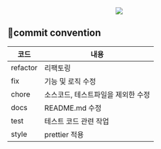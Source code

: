 
<div align="center">
  <img src='https://capsule-render.vercel.app/api?type=waving&&color=0:4e6fff,100:49077c&height=160&section=header&text=N빵&fontColor=C4BEE2&fontSize=55&desc=동네&nbsp;기반&nbsp;소분거래&nbsp;플랫폼&nbsp;&animation=fadeIn&fontAlign=50&fontAlignY=30&descAlign=87'/>
<br/>
</div>

## 📌commit convention
코드|내용|
---|---|
refactor|리팩토링|
fix|기능 및 로직 수정|
chore|소스코드, 테스트파일을 제외한 수정|
docs|README.md 수정|
test|테스트 코드 관련 작업|
style|prettier 적용|
